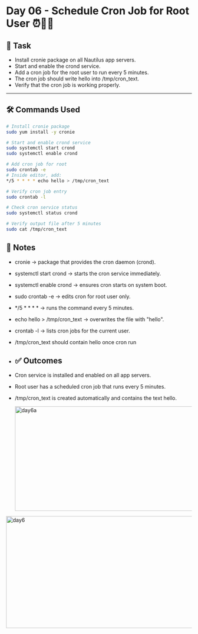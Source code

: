 
# Day 06 - Schedule Cron Job for Root User ⏰👨‍💻

## 📌 Task
- Install cronie package on all Nautilus app servers.
- Start and enable the crond service.
- Add a cron job for the root user to run every 5 minutes.
- The cron job should write hello into /tmp/cron_text.
- Verify that the cron job is working properly.
---

## 🛠️ Commands Used

```bash
# Install cronie package
sudo yum install -y cronie

# Start and enable crond service
sudo systemctl start crond
sudo systemctl enable crond

# Add cron job for root
sudo crontab -e
# Inside editor, add:
*/5 * * * * echo hello > /tmp/cron_text

# Verify cron job entry
sudo crontab -l

# Check cron service status
sudo systemctl status crond

# Verify output file after 5 minutes
sudo cat /tmp/cron_text

```

## 📝 Notes
- cronie → package that provides the cron daemon (crond).
- systemctl start crond → starts the cron service immediately.
- systemctl enable crond → ensures cron starts on system boot.
- sudo crontab -e → edits cron for root user only.
- */5 * * * * → runs the command every 5 minutes.
- echo hello > /tmp/cron_text → overwrites the file with "hello".
- crontab -l → lists cron jobs for the current user.
- /tmp/cron_text should contain hello once cron run

- ## ✅ Outcomes
- Cron service is installed and enabled on all app servers.
- Root user has a scheduled cron job that runs every 5 minutes.
- /tmp/cron_text is created automatically and contains the text hello.

  <img width="593" height="283" alt="day6a" src="https://github.com/user-attachments/assets/1c19813b-9e00-4bbb-9aa8-b47932aaed80" />
<img width="641" height="303" alt="day6" src="https://github.com/user-attachments/assets/172407bb-e9a4-42b4-a411-21d0e01c3090" />

